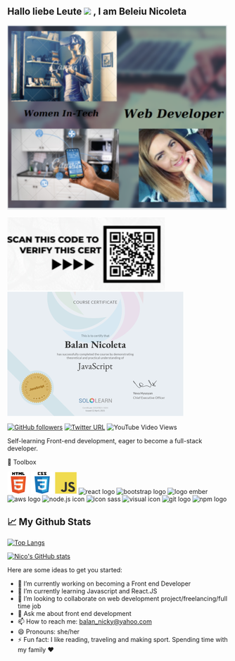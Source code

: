 ## Hallo liebe Leute  <img src="https://raw.githubusercontent.com/MartinHeinz/MartinHeinz/master/wave.gif" width="30px"> , I am Beleiu Nicoleta

![](NicoProfil1.PNG)

![Pirple-com - Frontend Fundamentals](git.png) 
![Javascript Sololearn Certificate](javascript.png)


[![GitHub followers](https://img.shields.io/github/followers/Nico-git85?style=social)](https://github.com/Nico-git85)
[![Twitter URL](https://img.shields.io/twitter/url?label=My%20Twitter%20Profil&style=social&url=https%3A%2F%2Ftwitter.com%2FNicoletaBeleiu)](https://twitter.com/NicoletaBeleiu)
![YouTube Video Views](https://img.shields.io/youtube/views/UC8Oxwmj3CFuI8TuS5Fo1Ujw?label=In%20progress&style=social)


Self-learning Front-end development, eager to become a full-stack developer.


🧰 Toolbox

<img src="https://github.com/devicons/devicon/blob/master/icons/html5/html5-original-wordmark.svg" alt="html logo" width="50"  heigth="50" /> <img src="https://github.com/devicons/devicon/blob/master/icons/css3/css3-original-wordmark.svg" alt="CSS logo" width="50" heigth="50" />  <img src="https://github.com/devicons/devicon/blob/master/icons/javascript/javascript-original.svg" alt="Javascript tool icon" width="50" heigth="50" /> <img src="https://cdn.worldvectorlogo.com/logos/react-2.svg" alt="react logo" width="50" heigth="50" /> <img src="https://cdn.worldvectorlogo.com/logos/bootstrap-4.svg" alt="bootstrap logo" width="50" heigth="50" /> <img src="https://cdn.worldvectorlogo.com/logos/ember-tomster.svg" alt="logo ember" width="50" heigth="50" /> <img src="https://cdn.worldvectorlogo.com/logos/aws-logo.svg" alt="aws logo" width="50" heigth="50" /> <img src="https://cdn.worldvectorlogo.com/logos/nodejs-1.svg" alt="node.js icon" width="50" heigth="50" /> <img src="https://cdn.worldvectorlogo.com/logos/sass-1.svg" alt="icon sass" width="50" heith="50" /> <img src="https://cdn.worldvectorlogo.com/logos/visual-studio-code-1.svg" alt="visual icon" width="50" heigth="50" /> <img src="https://cdn.worldvectorlogo.com/logos/github-icon-1.svg" alt="git logo" width="50" heigth="50" /> <img src="https://cdn.worldvectorlogo.com/logos/npm.svg" alt="npm logo" width="50" heigth="50" />



## &#x1f4c8; My Github Stats 


[![Top Langs](https://github-readme-stats.vercel.app/api/top-langs/?username=Nico-git85&hide=java&theme=radical)](https://github.com/anuraghazra/github-readme-stats)


[![Nico's GitHub stats](https://github-readme-stats.vercel.app/api?username=Nico-git85&hide=java&theme=radical)](https://github.com/anuraghazra/github-readme-stats)


Here are some ideas to get you started:

- 🔭 I’m currently working on becoming a Front end Developer
- 🌱 I’m currently learning Javascript and React.JS
- 👯 I’m looking to collaborate on web development project/freelancing/full time job
- 💬 Ask me about front end development 
- 📫 How to reach me: balan_nicky@yahoo.com
- 😄 Pronouns: she/her
- ⚡ Fun fact: I like reading, traveling and making sport. Spending time with my family ❤

